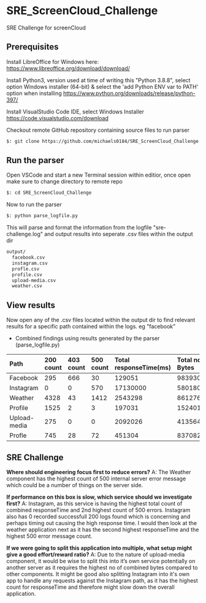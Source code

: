 # SRE_ScreenCloud_Challenge
SRE Challenge for screenCloud

## Prerequisites ## 

Install LibreOffice for Windows here:
https://www.libreoffice.org/download/download/

Install Python3, version used at time of writing this "Python 3.8.8", select option Windows installer (64-bit) & select the 'add Python ENV var to PATH' option when installing
https://www.python.org/downloads/release/python-397/

Install VisualStudio Code IDE, select Windows Installer
https://code.visualstudio.com/download

Checkout remote GitHub repository containing source files to run parser
```bash
$: git clone https://github.com/michaels0184/SRE_ScreenCloud_Challenge.git
```

## Run the parser ##

Open VSCode and start a new Terminal session within editior, once open make sure to change directory to remote repo
```bash
$: cd SRE_ScreenCloud_Challenge
```

Now to run the parser

```bash
$: python parse_logfile.py
```
This will parse and format the information from the logfile "sre-challenge.log" and output results into seperate .csv files within the output dir

```bash
output/
  facebook.csv
  instagram.csv
  profle.csv
  profile.csv
  upload-media.csv
  weather.csv
```

  

## View results ##

Now open any of the .csv files located within the output dir to find relevant results for a specific path contained within the logs. eg "facebook"

- Combined findings using results generated by the parser (parse_logfile.py)


| Path          | 200 count     | 403 count | 500 count | Total responseTime(ms) | Total no Bytes |
|:-------------|:--------------|:----------|:-----------|:-----------------------|:---------------|
|Facebook      |295            |666        |30          |129051                  |9839302         | 
|Instagram     |0              |0          |570         |17130000                |5801806         |
|Weather       |4328           |43         |1412        |2543298                 |86127640        |
|Profile       |1525           |2          |3           |197031                  |15240137        |
|Upload-media  |275            |0          |0           |2092026                 |413564759       |
|Profle        |745            |28         |72          |451304                  |8370824         |


## SRE Challenge ##

**Where should engineering focus first to reduce errors?**
A: The Weather component has the highest count of 500 internal server error message which could be a number of things on the server side.

**If performance on this box is slow, which service should we investigate first?**
A: Instagram, as this service is having the highest total count of combined responseTime and 2nd highest count of 500 errors.
Instagram also has 0 recorded successfull 200 logs found which is concerning and perhaps timing out causing the high response time. I would then look at the weather application next as it has the second highest responseTime and the highest 500 error message count.


**If we were going to split this application into multiple, what setup might give a good
effort/reward ratio?**
A: Due to the nature of upload-media component, it would be wise to split this into it’s own service potentially on another server as it requires the highest no of combined bytes compared to other components. It might be good also splitting Instagram into it's own app to handle any requests against the Instagram path, as it has the highest count for responseTime and therefore might slow down the overall application.
